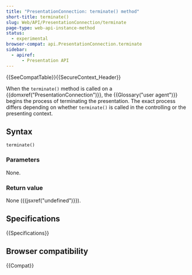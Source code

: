 ```yaml
---
title: "PresentationConnection: terminate() method"
short-title: terminate()
slug: Web/API/PresentationConnection/terminate
page-type: web-api-instance-method
status:
  - experimental
browser-compat: api.PresentationConnection.terminate
sidebar:
  - apiref:
      - Presentation API
---
```


{{SeeCompatTable}}{{SecureContext_Header}}

When the `terminate()` method is called on a {{domxref("PresentationConnection")}}, the {{Glossary("user agent")}} begins the process of terminating the presentation. The exact process differs depending on whether `terminate()` is called in the controlling or the presenting context.

## Syntax

```js-nolint
terminate()
```

### Parameters

None.

### Return value

None ({{jsxref("undefined")}}).

## Specifications

{{Specifications}}

## Browser compatibility

{{Compat}}
